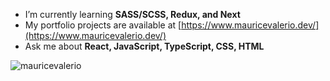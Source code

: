 - I’m currently learning **SASS/SCSS, Redux, and Next**
- My portfolio projects are available at [https://www.mauricevalerio.dev/](https://www.mauricevalerio.dev/)
- Ask me about **React, JavaScript, TypeScript, CSS, HTML**

<p><img align="center" src="https://github-readme-stats.vercel.app/api/top-langs?username=mauricevalerio&show_icons=true&locale=en&layout=compact" alt="mauricevalerio" /></p>
